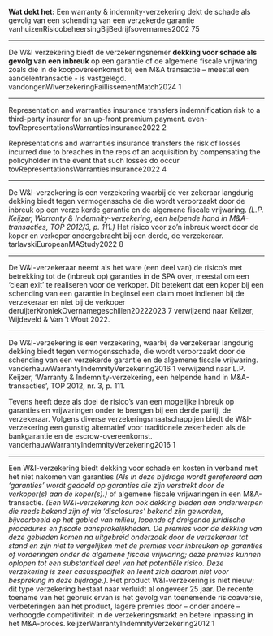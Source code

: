 **Wat dekt het:** Een warranty & indemnity-verzekering dekt de schade als gevolg van een schending van een verzekerde garantie vanhuizenRisicobeheersingBijBedrijfsovernames2002 75

---

De W&I verzekering biedt de verzekeringsnemer **dekking voor schade als gevolg van een inbreuk** op een garantie of de algemene fiscale vrijwaring zoals die in de koopovereenkomst bij een M&A transactie – meestal een aandelentransactie - is vastgelegd. vandongenWIverzekeringFaillissementMatch2024 1

---

Representation and warranties insurance transfers indemnification risk to a third-party insurer for an up-front premium payment. even-tovRepresentationsWarrantiesInsurance2022 2

Representations and warranties insurance transfers the risk of losses incurred due to breaches in the reps of an acquisition by compensating the policyholder in the event that such losses do occur tovRepresentationsWarrantiesInsurance2022 4

---

De W&I-verzekering is een verzekering waarbij de ver zekeraar langdurig dekking biedt tegen vermogensscha de die wordt veroorzaakt door de inbreuk op een verze kerde garantie en de algemene fiscale vrijwaring. *(L.P. Keijzer, Warranty & Indemnity-verzekering, een helpende hand in M&A-transacties, TOP 2012/3, p. 111.)* Het risico voor zo’n inbreuk wordt door de koper en verkoper ondergebracht bij een derde, de verzekeraar.  tarlavskiEuropeanMAStudy2022 8

---

De W&I-verzekeraar neemt als het ware (een deel van) de risico’s met betrekking tot de (inbreuk op) garanties in de SPA over, meestal om een ‘clean exit’ te realiseren voor de verkoper. Dit betekent dat een koper bij een schending van een garantie in beginsel een claim moet indienen bij de verzekeraar en niet bij de verkoper deruijterKroniekOvernamegeschillen20222023 7 verwijzend naar Keijzer, Wijdeveld & Van ’t Wout 2022.

---

De W&I-verzekering is een verzekering, waarbij de verzekeraar langdurig dekking biedt tegen vermogensschade, die wordt veroorzaakt door de schending van een verzekerde garantie en de algemene fiscale vrijwaring. vanderhauwWarrantyIndemnityVerzekering2016 1 verwijzend naar L.P. Keijzer, ‘Warranty & Indemnity-verzekering, een helpende hand in M&A-transacties’, TOP 2012, nr. 3, p. 111. 

Tevens heeft deze als doel de risico’s van een mogelijke inbreuk op garanties en vrijwaringen onder te brengen bij een derde partij, de verzekeraar. Volgens diverse verzekeringsmaatschappijen biedt de W&I-verzekering een gunstig alternatief voor traditionele zekerheden als de bankgarantie en de escrow-overeenkomst. vanderhauwWarrantyIndemnityVerzekering2016 1

---

Een W&I-verzekering biedt dekking voor schade en kosten in verband met het niet nakomen van garanties *(Als in deze bijdrage wordt gerefereerd aan ‘garanties’ wordt gedoeld op garanties die zijn verstrekt door de verkoper(s) aan de koper(s).)* of algemene fiscale vrijwaringen in een M&A-transactie. *(Een W&I-verzekering kan ook dekking bieden aan onderwerpen die reeds bekend zijn of via ‘disclosures’ bekend zijn geworden, bijvoorbeeld op het gebied van milieu, lopende of dreigende juridische procedures en fiscale aansprakelijkheden. De premies voor de dekking van deze gebieden komen na uitgebreid onderzoek door de verzekeraar tot stand en zijn niet te vergelijken met de premies voor inbreuken op garanties of vorderingen onder de algemene fiscale vrijwaring; deze premies kunnen oplopen tot een substantieel deel van het potentiële risico. Deze verzekering is zeer casusspecifiek en leent zich daarom niet voor bespreking in deze bijdrage.)*. Het product W&I-verzekering is niet nieuw; dit type verzekering bestaat naar verluidt al ongeveer 25 jaar. De recente toename van het gebruik ervan is het gevolg van toenemende risicoaversie, verbeteringen aan het product, lagere premies door – onder andere – verhoogde competitiviteit in de verzekeringsmarkt en betere inpassing in het M&A-proces. keijzerWarrantyIndemnityVerzekering2012 1